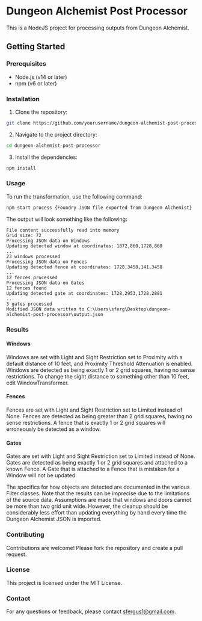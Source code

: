 # Dungeon Alchemist Post Processor

This is a NodeJS project for processing outputs from Dungeon Alchemist.

## Getting Started

### Prerequisites

- Node.js (v14 or later)
- npm (v6 or later)

### Installation

1. Clone the repository:

```sh
git clone https://github.com/yourusername/dungeon-alchemist-post-processor.git
```

2. Navigate to the project directory:

```sh
cd dungeon-alchemist-post-processor
```

3. Install the dependencies:

```sh
npm install
```

### Usage

To run the transformation, use the following command:

```sh
npm start process {Foundry JSON file exported from Dungeon Alchemist}
```

The output will look something like the following:

```
File content successfully read into memory
Grid size: 72
Processing JSON data on Windows
Updating detected window at coordinates: 1872,860,1728,860
...
23 windows processed
Processing JSON data on Fences
Updating detected fence at coordinates: 1728,3458,141,3458
...
12 fences processed
Processing JSON data on Gates
12 fences found
Updating detected gate at coordinates: 1728,2953,1728,2881
...
3 gates processed
Modified JSON data written to C:\Users\sferg\Desktop\dungeon-alchemist-post-processor\output.json
```

### Results

#### Windows

Windows are set with Light and Sight Restriction set to Proximity with a default
distance of 10 feet, and Proximity Threshold Attenuation is enabled. Windows are detected
as being exactly 1 or 2 grid squares, having no sense restrictions. To change the sight
distance to something other than 10 feet, edit WindowTransformer.

#### Fences

Fences are set with Light and Sight Restriction set to Limited instead of None.
Fences are detected as being greater than 2 grid squares, having no sense restrictions. A
fence that is exactly 1 or 2 grid squares will erroneously be detected as a window.

#### Gates

Gates are set with Light and Sight Restriction set to Limited instead of None.
Gates are detected as being exactly 1 or 2 grid squares and attached to a known Fence. A
Gate that is attached to a Fence that is mistaken for a Window will not be updated.

The specifics for how objects are detected are documented in the various Filter classes. Note
that the results can be imprecise due to the limitations of the source data. Assumptions are
made that windows and doors cannot be more than two grid unit wide. However, the cleanup
should be considerably less effort than updating everything by hand every time the Dungeon
Alchemist JSON is imported.

### Contributing

Contributions are welcome! Please fork the repository and create a pull request.

### License

This project is licensed under the MIT License.

### Contact

For any questions or feedback, please contact [sfergus1@gmail.com](mailto:sfergus1@gmail.com).
